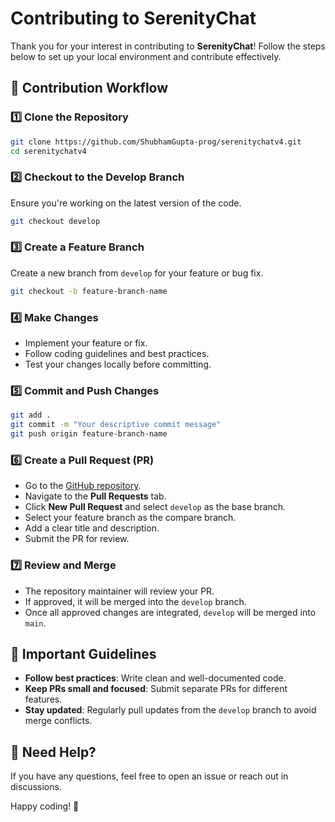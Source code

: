 # Contributing to SerenityChat

Thank you for your interest in contributing to **SerenityChat**! Follow the steps below to set up your local environment and contribute effectively.

## 📌 Contribution Workflow

### 1️⃣ Clone the Repository
```bash
git clone https://github.com/ShubhamGupta-prog/serenitychatv4.git
cd serenitychatv4
```

### 2️⃣ Checkout to the Develop Branch
Ensure you're working on the latest version of the code.
```bash
git checkout develop
```

### 3️⃣ Create a Feature Branch
Create a new branch from `develop` for your feature or bug fix.
```bash
git checkout -b feature-branch-name
```

### 4️⃣ Make Changes
- Implement your feature or fix.
- Follow coding guidelines and best practices.
- Test your changes locally before committing.

### 5️⃣ Commit and Push Changes
```bash
git add .
git commit -m "Your descriptive commit message"
git push origin feature-branch-name
```

### 6️⃣ Create a Pull Request (PR)
- Go to the [GitHub repository](https://github.com/ShubhamGupta-prog/serenitychatv4).
- Navigate to the **Pull Requests** tab.
- Click **New Pull Request** and select `develop` as the base branch.
- Select your feature branch as the compare branch.
- Add a clear title and description.
- Submit the PR for review.

### 7️⃣ Review and Merge
- The repository maintainer will review your PR.
- If approved, it will be merged into the `develop` branch.
- Once all approved changes are integrated, `develop` will be merged into `main`.

## 🛑 Important Guidelines
- **Follow best practices**: Write clean and well-documented code.
- **Keep PRs small and focused**: Submit separate PRs for different features.
- **Stay updated**: Regularly pull updates from the `develop` branch to avoid merge conflicts.

## 💬 Need Help?
If you have any questions, feel free to open an issue or reach out in discussions.

Happy coding! 🚀
